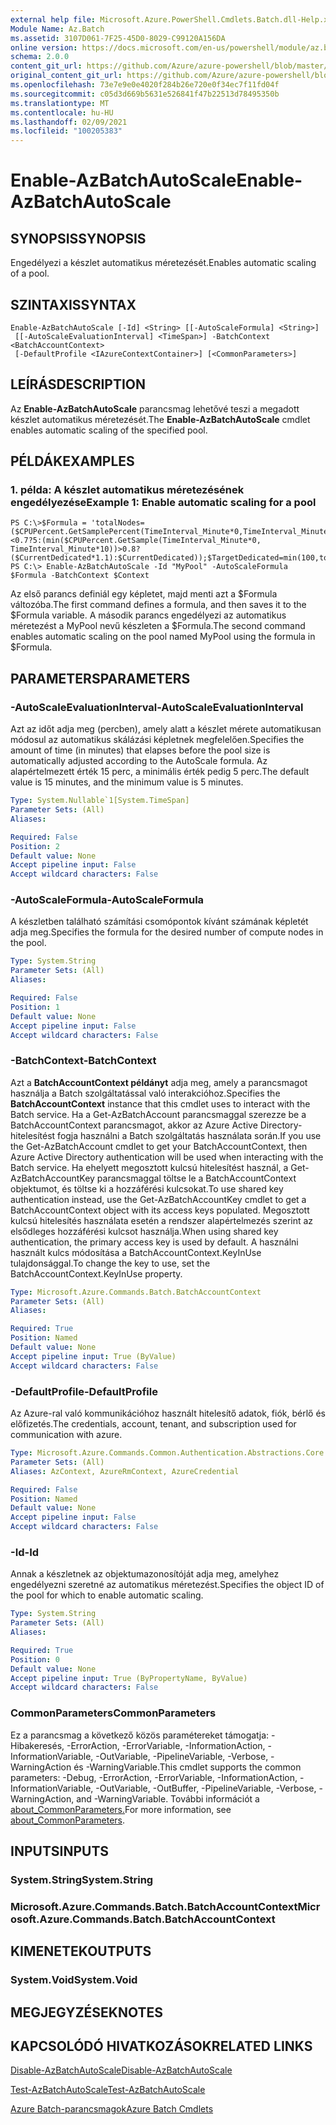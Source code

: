 ```yaml
---
external help file: Microsoft.Azure.PowerShell.Cmdlets.Batch.dll-Help.xml
Module Name: Az.Batch
ms.assetid: 3107D061-7F25-45D0-8029-C99120A156DA
online version: https://docs.microsoft.com/en-us/powershell/module/az.batch/enable-azbatchautoscale
schema: 2.0.0
content_git_url: https://github.com/Azure/azure-powershell/blob/master/src/Batch/Batch/help/Enable-AzBatchAutoScale.md
original_content_git_url: https://github.com/Azure/azure-powershell/blob/master/src/Batch/Batch/help/Enable-AzBatchAutoScale.md
ms.openlocfilehash: 73e7e9e0e4020f284b26e720e0f34ec7f11fd04f
ms.sourcegitcommit: c05d3d669b5631e526841f47b22513d78495350b
ms.translationtype: MT
ms.contentlocale: hu-HU
ms.lasthandoff: 02/09/2021
ms.locfileid: "100205383"
---
```

# <span data-ttu-id="dea8a-101">Enable-AzBatchAutoScale</span><span class="sxs-lookup"><span data-stu-id="dea8a-101">Enable-AzBatchAutoScale</span></span>

## <span data-ttu-id="dea8a-102">SYNOPSIS</span><span class="sxs-lookup"><span data-stu-id="dea8a-102">SYNOPSIS</span></span>
<span data-ttu-id="dea8a-103">Engedélyezi a készlet automatikus méretezését.</span><span class="sxs-lookup"><span data-stu-id="dea8a-103">Enables automatic scaling of a pool.</span></span>

## <span data-ttu-id="dea8a-104">SZINTAXIS</span><span class="sxs-lookup"><span data-stu-id="dea8a-104">SYNTAX</span></span>

```
Enable-AzBatchAutoScale [-Id] <String> [[-AutoScaleFormula] <String>]
 [[-AutoScaleEvaluationInterval] <TimeSpan>] -BatchContext <BatchAccountContext>
 [-DefaultProfile <IAzureContextContainer>] [<CommonParameters>]
```

## <span data-ttu-id="dea8a-105">LEÍRÁS</span><span class="sxs-lookup"><span data-stu-id="dea8a-105">DESCRIPTION</span></span>
<span data-ttu-id="dea8a-106">Az **Enable-AzBatchAutoScale** parancsmag lehetővé teszi a megadott készlet automatikus méretezését.</span><span class="sxs-lookup"><span data-stu-id="dea8a-106">The **Enable-AzBatchAutoScale** cmdlet enables automatic scaling of the specified pool.</span></span>

## <span data-ttu-id="dea8a-107">PÉLDÁK</span><span class="sxs-lookup"><span data-stu-id="dea8a-107">EXAMPLES</span></span>

### <span data-ttu-id="dea8a-108">1. példa: A készlet automatikus méretezésének engedélyezése</span><span class="sxs-lookup"><span data-stu-id="dea8a-108">Example 1: Enable automatic scaling for a pool</span></span>
```
PS C:\>$Formula = 'totalNodes=($CPUPercent.GetSamplePercent(TimeInterval_Minute*0,TimeInterval_Minute*10)<0.7?5:(min($CPUPercent.GetSample(TimeInterval_Minute*0, TimeInterval_Minute*10))>0.8?($CurrentDedicated*1.1):$CurrentDedicated));$TargetDedicated=min(100,totalNodes);';
PS C:\> Enable-AzBatchAutoScale -Id "MyPool" -AutoScaleFormula $Formula -BatchContext $Context
```

<span data-ttu-id="dea8a-109">Az első parancs definiál egy képletet, majd menti azt a $Formula változóba.</span><span class="sxs-lookup"><span data-stu-id="dea8a-109">The first command defines a formula, and then saves it to the $Formula variable.</span></span>
<span data-ttu-id="dea8a-110">A második parancs engedélyezi az automatikus méretezést a MyPool nevű készleten a $Formula.</span><span class="sxs-lookup"><span data-stu-id="dea8a-110">The second command enables automatic scaling on the pool named MyPool using the formula in $Formula.</span></span>

## <span data-ttu-id="dea8a-111">PARAMETERS</span><span class="sxs-lookup"><span data-stu-id="dea8a-111">PARAMETERS</span></span>

### <span data-ttu-id="dea8a-112">-AutoScaleEvaluationInterval</span><span class="sxs-lookup"><span data-stu-id="dea8a-112">-AutoScaleEvaluationInterval</span></span>
<span data-ttu-id="dea8a-113">Azt az időt adja meg (percben), amely alatt a készlet mérete automatikusan módosul az automatikus skálázási képletnek megfelelően.</span><span class="sxs-lookup"><span data-stu-id="dea8a-113">Specifies the amount of time (in minutes) that elapses before the pool size is automatically adjusted according to the AutoScale formula.</span></span>
<span data-ttu-id="dea8a-114">Az alapértelmezett érték 15 perc, a minimális érték pedig 5 perc.</span><span class="sxs-lookup"><span data-stu-id="dea8a-114">The default value is 15 minutes, and the minimum value is 5 minutes.</span></span>

```yaml
Type: System.Nullable`1[System.TimeSpan]
Parameter Sets: (All)
Aliases:

Required: False
Position: 2
Default value: None
Accept pipeline input: False
Accept wildcard characters: False
```

### <span data-ttu-id="dea8a-115">-AutoScaleFormula</span><span class="sxs-lookup"><span data-stu-id="dea8a-115">-AutoScaleFormula</span></span>
<span data-ttu-id="dea8a-116">A készletben található számítási csomópontok kívánt számának képletét adja meg.</span><span class="sxs-lookup"><span data-stu-id="dea8a-116">Specifies the formula for the desired number of compute nodes in the pool.</span></span>

```yaml
Type: System.String
Parameter Sets: (All)
Aliases:

Required: False
Position: 1
Default value: None
Accept pipeline input: False
Accept wildcard characters: False
```

### <span data-ttu-id="dea8a-117">-BatchContext</span><span class="sxs-lookup"><span data-stu-id="dea8a-117">-BatchContext</span></span>
<span data-ttu-id="dea8a-118">Azt a **BatchAccountContext példányt** adja meg, amely a parancsmagot használja a Batch szolgáltatással való interakcióhoz.</span><span class="sxs-lookup"><span data-stu-id="dea8a-118">Specifies the **BatchAccountContext** instance that this cmdlet uses to interact with the Batch service.</span></span>
<span data-ttu-id="dea8a-119">Ha a Get-AzBatchAccount parancsmaggal szerezze be a BatchAccountContext parancsmagot, akkor az Azure Active Directory-hitelesítést fogja használni a Batch szolgáltatás használata során.</span><span class="sxs-lookup"><span data-stu-id="dea8a-119">If you use the Get-AzBatchAccount cmdlet to get your BatchAccountContext, then Azure Active Directory authentication will be used when interacting with the Batch service.</span></span> <span data-ttu-id="dea8a-120">Ha ehelyett megosztott kulcsú hitelesítést használ, a Get-AzBatchAccountKey parancsmaggal töltse le a BatchAccountContext objektumot, és töltse ki a hozzáférési kulcsokat.</span><span class="sxs-lookup"><span data-stu-id="dea8a-120">To use shared key authentication instead, use the Get-AzBatchAccountKey cmdlet to get a BatchAccountContext object with its access keys populated.</span></span> <span data-ttu-id="dea8a-121">Megosztott kulcsú hitelesítés használata esetén a rendszer alapértelmezés szerint az elsődleges hozzáférési kulcsot használja.</span><span class="sxs-lookup"><span data-stu-id="dea8a-121">When using shared key authentication, the primary access key is used by default.</span></span> <span data-ttu-id="dea8a-122">A használni használt kulcs módosítása a BatchAccountContext.KeyInUse tulajdonsággal.</span><span class="sxs-lookup"><span data-stu-id="dea8a-122">To change the key to use, set the BatchAccountContext.KeyInUse property.</span></span>

```yaml
Type: Microsoft.Azure.Commands.Batch.BatchAccountContext
Parameter Sets: (All)
Aliases:

Required: True
Position: Named
Default value: None
Accept pipeline input: True (ByValue)
Accept wildcard characters: False
```

### <span data-ttu-id="dea8a-123">-DefaultProfile</span><span class="sxs-lookup"><span data-stu-id="dea8a-123">-DefaultProfile</span></span>
<span data-ttu-id="dea8a-124">Az Azure-ral való kommunikációhoz használt hitelesítő adatok, fiók, bérlő és előfizetés.</span><span class="sxs-lookup"><span data-stu-id="dea8a-124">The credentials, account, tenant, and subscription used for communication with azure.</span></span>

```yaml
Type: Microsoft.Azure.Commands.Common.Authentication.Abstractions.Core.IAzureContextContainer
Parameter Sets: (All)
Aliases: AzContext, AzureRmContext, AzureCredential

Required: False
Position: Named
Default value: None
Accept pipeline input: False
Accept wildcard characters: False
```

### <span data-ttu-id="dea8a-125">-Id</span><span class="sxs-lookup"><span data-stu-id="dea8a-125">-Id</span></span>
<span data-ttu-id="dea8a-126">Annak a készletnek az objektumazonosítóját adja meg, amelyhez engedélyezni szeretné az automatikus méretezést.</span><span class="sxs-lookup"><span data-stu-id="dea8a-126">Specifies the object ID of the pool for which to enable automatic scaling.</span></span>

```yaml
Type: System.String
Parameter Sets: (All)
Aliases:

Required: True
Position: 0
Default value: None
Accept pipeline input: True (ByPropertyName, ByValue)
Accept wildcard characters: False
```

### <span data-ttu-id="dea8a-127">CommonParameters</span><span class="sxs-lookup"><span data-stu-id="dea8a-127">CommonParameters</span></span>
<span data-ttu-id="dea8a-128">Ez a parancsmag a következő közös paramétereket támogatja: -Hibakeresés, -ErrorAction, -ErrorVariable, -InformationAction, -InformationVariable, -OutVariable, -PipelineVariable, -Verbose, -WarningAction és -WarningVariable.</span><span class="sxs-lookup"><span data-stu-id="dea8a-128">This cmdlet supports the common parameters: -Debug, -ErrorAction, -ErrorVariable, -InformationAction, -InformationVariable, -OutVariable, -OutBuffer, -PipelineVariable, -Verbose, -WarningAction, and -WarningVariable.</span></span> <span data-ttu-id="dea8a-129">További információt a [about_CommonParameters.](http://go.microsoft.com/fwlink/?LinkID=113216)</span><span class="sxs-lookup"><span data-stu-id="dea8a-129">For more information, see [about_CommonParameters](http://go.microsoft.com/fwlink/?LinkID=113216).</span></span>

## <span data-ttu-id="dea8a-130">INPUTS</span><span class="sxs-lookup"><span data-stu-id="dea8a-130">INPUTS</span></span>

### <span data-ttu-id="dea8a-131">System.String</span><span class="sxs-lookup"><span data-stu-id="dea8a-131">System.String</span></span>

### <span data-ttu-id="dea8a-132">Microsoft.Azure.Commands.Batch.BatchAccountContext</span><span class="sxs-lookup"><span data-stu-id="dea8a-132">Microsoft.Azure.Commands.Batch.BatchAccountContext</span></span>

## <span data-ttu-id="dea8a-133">KIMENETEK</span><span class="sxs-lookup"><span data-stu-id="dea8a-133">OUTPUTS</span></span>

### <span data-ttu-id="dea8a-134">System.Void</span><span class="sxs-lookup"><span data-stu-id="dea8a-134">System.Void</span></span>

## <span data-ttu-id="dea8a-135">MEGJEGYZÉSEK</span><span class="sxs-lookup"><span data-stu-id="dea8a-135">NOTES</span></span>

## <span data-ttu-id="dea8a-136">KAPCSOLÓDÓ HIVATKOZÁSOK</span><span class="sxs-lookup"><span data-stu-id="dea8a-136">RELATED LINKS</span></span>

[<span data-ttu-id="dea8a-137">Disable-AzBatchAutoScale</span><span class="sxs-lookup"><span data-stu-id="dea8a-137">Disable-AzBatchAutoScale</span></span>](./Disable-AzBatchAutoScale.md)

[<span data-ttu-id="dea8a-138">Test-AzBatchAutoScale</span><span class="sxs-lookup"><span data-stu-id="dea8a-138">Test-AzBatchAutoScale</span></span>](./Test-AzBatchAutoScale.md)

[<span data-ttu-id="dea8a-139">Azure Batch-parancsmagok</span><span class="sxs-lookup"><span data-stu-id="dea8a-139">Azure Batch Cmdlets</span></span>](/powershell/module/Az.Batch/)
